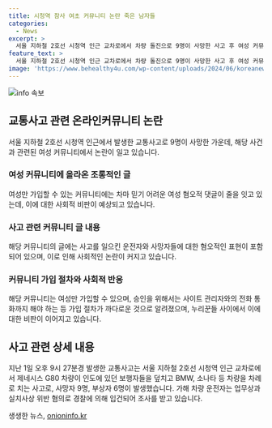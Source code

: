 ```yaml
---
title: 시청역 참사 여초 커뮤니티 논란 죽은 남자들
categories:
  - News
excerpt: >
  서울 지하철 2호선 시청역 인근 교차로에서 차량 돌진으로 9명이 사망한 사고 후 여성 커뮤니티에서 패륜적인 조롱글 논란 발발. 여성전용 커뮤니티에 ‘시청역 교통사고 여초사이트 반응’ 글이 올라와 사고 운전자와 희생자를 비하하는 댓글이 등장해 여론 격화. 사고 경위와 가해 운전자 정보도 포함돼, 대다수 누리꾼들의 강력한 비난을 받고 있다.
feature_text: >
  서울 지하철 2호선 시청역 인근 교차로에서 차량 돌진으로 9명이 사망한 사고 후 여성 커뮤니티에서 패륜적인 조롱글 논란 발발. 여성전용 커뮤니티에 ‘시청역 교통사고 여초사이트 반응’ 글이 올라와 사고 운전자와 희생자를 비하하는 댓글이 등장해 여론 격화. 사고 경위와 가해 운전자 정보도 포함돼, 대다수 누리꾼들의 강력한 비난을 받고 있다.
image: 'https://www.behealthy4u.com/wp-content/uploads/2024/06/koreanews.jpg'
---
```


<p><img src="https://www.behealthy4u.com/wp-content/uploads/2024/06/koreanews.jpg" alt="info 속보" /></p>

<h2 data-ke-size="size26">교통사고 관련 온라인커뮤니티 논란</h2>

<p data-ke-size="size16">서울 지하철 2호선 시청역 인근에서 발생한 교통사고로 9명이 사망한 가운데, 해당 사건과 관련된 여성 커뮤니티에서 논란이 일고 있습니다.</p>

<h3>여성 커뮤니티에 올라온 조롱적인 글</h3>

<p data-ke-size="size16">여성만 가입할 수 있는 커뮤니티에는 차마 믿기 어려운 여성 혐오적 댓글이 줄을 잇고 있는데, 이에 대한 사회적 비판이 예상되고 있습니다.</p>

<h3>사고 관련 커뮤니티 글 내용</h3>

<p data-ke-size="size16">해당 커뮤니티의 글에는 사고를 일으킨 운전자와 사망자들에 대한 혐오적인 표현이 포함되어 있으며, 이로 인해 사회적인 논란이 커지고 있습니다.</p>

<h3>커뮤니티 가입 절차와 사회적 반응</h3>

<p data-ke-size="size16">해당 커뮤니티는 여성만 가입할 수 있으며, 승인을 위해서는 사이트 관리자와의 전화 통화까지 해야 하는 등 가입 절차가 까다로운 것으로 알려졌으며, 누리꾼들 사이에서 이에 대한 비판이 이어지고 있습니다.</p>

<h2 data-ke-size="size26">사고 관련 상세 내용</h2>

<p data-ke-size="size16">지난 1일 오후 9시 27분경 발생한 교통사고는 서울 지하철 2호선 시청역 인근 교차로에서 제네시스 G80 차량이 인도에 있던 보행자들을 덮치고 BMW, 소나타 등 차량을 차례로 치는 사고로, 사망자 9명, 부상자 6명이 발생했습니다. 가해 차량 운전자는 업무상과실치사상 위반 혐의로 경찰에 의해 입건되어 조사를 받고 있습니다.</p>
생생한 뉴스, <a href="https://onioninfo.kr" rel="dofollow">onioninfo.kr</a>



